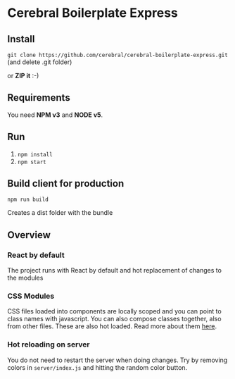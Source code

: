 # Cerebral Boilerplate Express

## Install
`git clone https://github.com/cerebral/cerebral-boilerplate-express.git` (and delete .git folder)

or **ZIP it** :-)

## Requirements
You need **NPM v3** and **NODE v5**.

## Run
1. `npm install`
2. `npm start`

## Build client for production
`npm run build`

Creates a dist folder with the bundle

## Overview

### React by default
The project runs with React by default and hot replacement of changes to the modules

### CSS Modules
CSS files loaded into components are locally scoped and you can point to class names with javascript. You can also compose classes together, also from other files. These are also hot loaded. Read more about them [here](http://glenmaddern.com/articles/css-modules).

### Hot reloading on server
You do not need to restart the server when doing changes. Try by removing colors in `server/index.js` and hitting the random color button.
